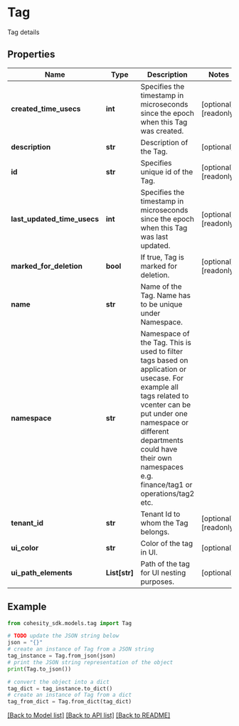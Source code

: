 # Tag

Tag details

## Properties

Name | Type | Description | Notes
------------ | ------------- | ------------- | -------------
**created_time_usecs** | **int** | Specifies the timestamp in microseconds since the epoch when this Tag was created. | [optional] [readonly] 
**description** | **str** | Description of the Tag. | [optional] 
**id** | **str** | Specifies unique id of the Tag. | [optional] [readonly] 
**last_updated_time_usecs** | **int** | Specifies the timestamp in microseconds since the epoch when this Tag was last updated. | [optional] [readonly] 
**marked_for_deletion** | **bool** | If true, Tag is marked for deletion. | [optional] [readonly] 
**name** | **str** | Name of the Tag. Name has to be unique under Namespace. | 
**namespace** | **str** | Namespace of the Tag. This is used to filter tags based on application or usecase. For example all tags related to vcenter can be put under one namespace or different departments could have their own namespaces e.g. finance/tag1 or operations/tag2 etc. | 
**tenant_id** | **str** | Tenant Id to whom the Tag belongs. | [optional] [readonly] 
**ui_color** | **str** | Color of the tag in UI. | [optional] 
**ui_path_elements** | **List[str]** | Path of the tag for UI nesting purposes. | [optional] 

## Example

```python
from cohesity_sdk.models.tag import Tag

# TODO update the JSON string below
json = "{}"
# create an instance of Tag from a JSON string
tag_instance = Tag.from_json(json)
# print the JSON string representation of the object
print(Tag.to_json())

# convert the object into a dict
tag_dict = tag_instance.to_dict()
# create an instance of Tag from a dict
tag_from_dict = Tag.from_dict(tag_dict)
```
[[Back to Model list]](../README.md#documentation-for-models) [[Back to API list]](../README.md#documentation-for-api-endpoints) [[Back to README]](../README.md)



